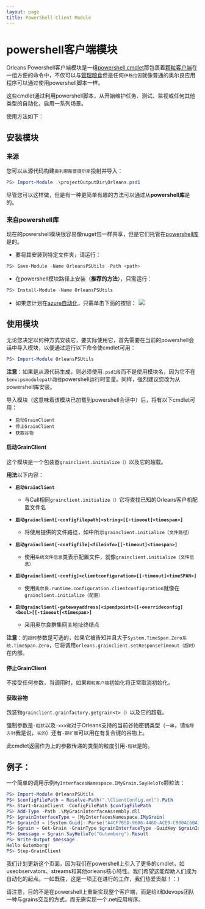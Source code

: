 ```yaml
---
layout: page
title: PowerShell Client Module
---
```


# powershell客户端模块

Orleans Powershell客户端模块是一组[powershell cmdlet](https://technet.microsoft.com/en-us/library/dd772285.aspx)那包裹着[颗粒客户端](https://github.com/dotnet/orleans/blob/master/src/Orleans/Core/GrainClient.cs)在一组方便的命令中，不仅可以与[管理粮食](https://github.com/dotnet/orleans/blob/master/src/Orleans.Runtime/Core/ManagementGrain.cs)但是任何`伊格拉因`就像普通的奥尔良应用程序可以通过使用powershell脚本一样。

这些cmdlet通过利用powershell脚本，从开始维护任务、测试、监视或任何其他类型的自动化，启用一系列场景。

使用方法如下：

## 安装模块

### 来源

您可以从源代码构建`奥利恩斯普提尔斯`投射并导入：

```powershell
PS> Import-Module .\projectOutputDir\Orleans.psd1
```

尽管您可以这样做，但是有一种更简单有趣的方法可以通过从**powershell库**是的。

### 来自powershell库

现在的powershell模块很容易像nuget包一样共享，但是它们托管在[powershell库](https://www.powershellgallery.com/)是的。

-   要将其安装到特定文件夹，请运行：

```powershell
PS> Save-Module -Name OrleansPSUtils -Path <path>
```

-   在powershell模块路径上安装（**推荐的方法**），只需运行：

```powershell
PS> Install-Module -Name OrleansPSUtils
```

-   如果您计划在[azure自动化](https://azure.microsoft.com/en-us/services/automation/)，只需单击下面的按钮：<button style="border:none;background-image:none; background-color:transparent " type="button" title="Deploy this module to Azure Automation." onclick="window.open('https://www.powershellgallery.com/packages/Orleans/DeployItemToAzureAutomation?itemType=PSModule', target = '_blank')">
    	<img src="https://www.powershellgallery.com/Content/Images/DeployToAzureAutomationButton.png">
    </button>

## 使用模块

无论您决定以何种方式安装它，要实际使用它，首先需要在当前的powershell会话中导入模块，以便通过运行以下命令使cmdlet可用：

```powershell
PS> Import-Module OrleansPSUtils
```

**注意**：如果是从源代码生成，则必须使用`.psd1段`而不是使用模块名，因为它不在`$env:psmodulepath路径`powershell运行时变量。同样，强烈建议您改为从powershell库安装。

导入模块（这意味着该模块已加载到powershell会话中）后，将有以下cmdlet可用：

-   `启动GrainClient`
-   `停止GrainClient`
-   `获取谷物`

#### 启动GrainClient

这个模块是一个包装器`grainclient.initialize（）`以及它的超载。

**用法**以下内容：

-   **`启动GrainClient`**

    -   与Call相同`grainclient.initialize（）`它将查找已知的Orleans客户机配置文件名

-   **`启动grainclient[-configfilepath]<string>[[-timeout]<timespan>]`**

    -   将使用提供的文件路径，如中所示`grainclient.initialize（文件路径）`

-   **`启动grainclient[-configfile]<fileinfo>[[-timeout]<timespan>]`**

    -   使用`系统文件信息`类表示配置文件，就像`grainclient.initialize（文件信息）`

-   **`启动grainclient[-config]<clientconfiguration>[[-timeout]<timeSPAN>]`**

    -   使用`奥尔良.runtime.configuration.clientconfiguration`就像在`grainclient.initialize（配置）`

-   **`启动grainclient[-gatewayaddress]<ipendpoint>[[-overrideconfig]<bool>[[-timeout]<timespan>]`**

    -   采用奥尔良群集网关地址终结点

**注意**：的`超时`参数是可选的，如果它被告知并且大于`System.TimeSpan.Zero系统.TimeSpan.Zero`，它将调用`orleans.grainclient.setResponseTimeout（超时）`在内部。

#### 停止GrainClient

不接受任何参数，当调用时，如果`颗粒客户端`初始化将正常取消初始化。

#### 获取谷物

包装物`grainclient.grainfactory.getgrain<t>（）`以及它的超载。

强制参数是`-粒状`以及`-xxx键`对于Orleans支持的当前谷物密钥类型（`一串`，请`指导方针`我是说，`长的`）还有`-键扩展`可以用在有复合键的谷物上。

此cmdlet返回作为上的参数传递的类型的粒度引用`-粒状`是的。

## 例子：

一个简单的调用示例`MyInterfacesNamespace.IMyGrain.SayHeloTo`颗粒法：

```powershell
PS> Import-Module OrleansPSUtils
PS> $configFilePath = Resolve-Path(".\ClientConfig.xml").Path
PS> Start-GrainClient -ConfigFilePath $configFilePath
PS> Add-Type -Path .\MyGrainInterfaceAssembly.dll
PS> $grainInterfaceType = [MyInterfacesNamespace.IMyGrain]
PS> $grainId = [System.Guid]::Parse("A4CF7B5D-9606-446D-ACE9-C900AC6BA3AD")
PS> $grain = Get-Grain -GrainType $grainInterfaceType -GuidKey $grainId
PS> $message = $grain.SayHelloTo("Gutemberg").Result
PS> Write-Output $message
Hello Gutemberg!
PS> Stop-GrainClient
```

我们计划更新这个页面，因为我们在powershell上引入了更多的cmdlet，如useobservators、streams和其他orleans核心特性。我们希望这能帮助人们成为自动化的起点。一如既往，这是一项正在进行的工作，我们热爱贡献！：）

请注意，目的不是在powershell上重新实现整个客户端，而是给it和devops团队一种与grains交互的方式，而无需实现一个.net应用程序。

